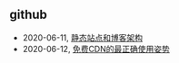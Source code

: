 ## github
* 2020-06-11, [静态站点和博客架构](../posts\2020-06-11-静态站点和博客架构.md)
* 2020-06-12, [免费CDN的最正确使用姿势](../posts\2020-06-12-免费CDN的最正确使用姿势.md)